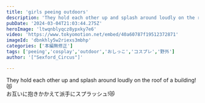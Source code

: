 ```yaml
---
title: 'girls peeing outdoors'
description: 'They hold each other up and splash around loudly on the roof of a building!'
pubDate: '2024-03-04T21:03:44.275Z'
heroImage: 'ltwqnblyqcz8ypxky7e6'
video: 'https://www.tokyomotion.net/embed/40a60787f19512372871'
imageId: 'dbnkhly5w2riexs3mbhp'
categories: ['本編無修正']
tags: ['peeing','cosplay','outdoor','おしっこ','コスプレ','野外']
author: '["Sexford_Circus"]'

---
```


They hold each other up and splash around loudly on the roof of a building!😻<br>
お互いに抱きかかえて派手にスプラッシュ!😻




